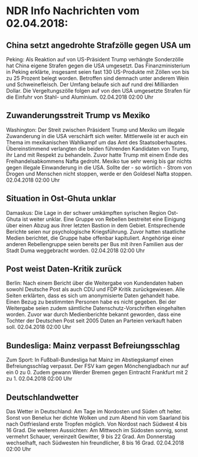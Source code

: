 # NDR Info Nachrichten vom 02.04.2018:


## China setzt angedrohte Strafzölle gegen USA um
Peking: Als Reaktion auf von US-Präsident Trump verhängte Sonderzölle hat China eigene Strafen gegen die USA umgesetzt. Das Finanzministerium in Peking erklärte, insgesamt seien fast 130 US-Produkte mit Zöllen von bis zu 25 Prozent belegt worden. Betroffen sind demnach unter anderem Wein und Schweinefleisch. Der Umfang belaufe sich auf rund drei Milliarden Dollar. Die Vergeltungszölle folgen auf  von den USA umgesetzte Strafen für die Einfuhr von Stahl- und Aluminium. 02.04.2018 02:00 Uhr 

## Zuwanderungsstreit Trump vs Mexiko
Washington: Der Streit zwischen Präsident Trump und Mexiko um illegale Zuwanderung in die USA verschärft sich weiter. Mittlerweile ist er auch ein Thema im mexikanischen Wahlkampf um das Amt des Staatsoberhauptes. Übereinstimmend verlangten die beiden führenden Kandidaten von Trump, ihr Land mit Respekt zu behandeln. Zuvor hatte Trump mit einem Ende des Freihandelsabkommens Nafta gedroht. Mexiko tue sehr wenig bis gar nichts gegen illegale Einwanderung in die USA. Sollte der - so wörtlich - Strom von Drogen und Menschen nicht stoppen, werde er den Goldesel Nafta stoppen. 02.04.2018 02:00 Uhr 

## Situation in Ost-Ghuta unklar
Damaskus: Die Lage in der schwer umkämpften syrischen Region Ost-Ghuta ist weiter unklar. Eine Gruppe von Rebellen bestreitet eine Einigung über einen Abzug aus ihrer letzten Bastion in dem Gebiet. Entsprechende Berichte seien nur psychologische Kriegsführung. Zuvor hatten staatliche Medien berichtet, die Gruppe habe offenbar kapituliert. Angehörige einer anderen Rebellengruppe seien bereits per Bus mit ihren Familien aus der Stadt Duma weggebracht worden. 02.04.2018 02:00 Uhr 

## Post weist Daten-Kritik zurück
Berlin: Nach einem Bericht über die Weitergabe von Kundendaten haben sowohl Deutsche Post als auch CDU und FDP Kritik zurückgewiesen. Alle Seiten erklärten, dass es sich um anonymisierte Daten gehandelt habe. Einen Bezug zu bestimmten Personen habe es nicht gegeben. Bei der Weitergabe seien zudem sämtliche Datenschutz-Vorschriften eingehalten worden. Zuvor war durch Medienberichte bekannt geworden, dass eine Tochter der Deutschen Post seit 2005 Daten an Parteien verkauft haben soll. 02.04.2018 02:00 Uhr 

## Bundesliga: Mainz verpasst Befreiungsschlag
Zum Sport: In Fußball-Bundesliga hat Mainz im Abstiegskampf einen Befreiungsschlag verpasst. Der FSV kam gegen Mönchengladbach nur auf ein 0 zu 0. Zudem gewann Werder Bremen gegen Eintracht Frankfurt mit 2 zu 1. 02.04.2018 02:00 Uhr 

## Deutschlandwetter
Das Wetter in Deutschland: Am Tage im Nordosten und Süden oft heiter. Sonst von Benelux her dichte Wolken und zum Abend hin vom Saarland bis nach Ostfriesland erste Tropfen möglich. Von Nordost nach Südwest 4 bis 16 Grad. Die weiteren Aussichten: Am Mittwoch im Südosten sonnig, sonst vermehrt Schauer, vereinzelt Gewitter, 9 bis 22 Grad. Am Donnerstag wechselhaft, nach Südwesten hin freundlicher, 8 bis 16 Grad. 02.04.2018 02:00 Uhr 
